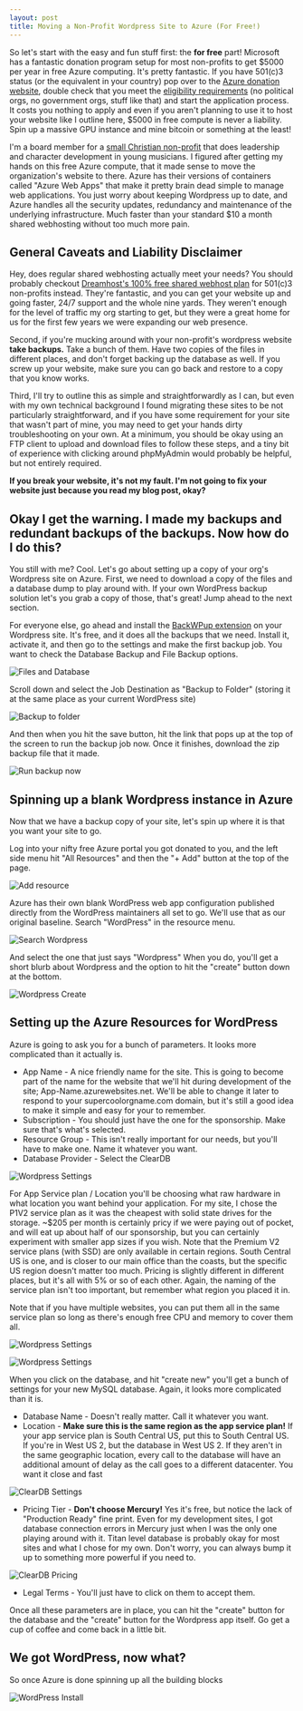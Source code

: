 ```yaml
---
layout: post
title: Moving a Non-Profit Wordpress Site to Azure (For Free!)
---
```


So let's start with the easy and fun stuff first: the **for free** part! Microsoft has a fantastic donation program setup for most non-profits to get $5000 per year in free Azure computing. It's pretty fantastic. If you have 501(c)3 status (or the equivalent in your country) pop over to the [Azure donation website](https://www.microsoft.com/en-us/nonprofits), double check that you meet the [eligibility requirements](https://www.microsoft.com/en-us/nonprofits/eligibility) (no political orgs, no government orgs, stuff like that) and start the application process. It costs you nothing to apply and even if you aren't planning to use it to host your website like I outline here, $5000 in free compute is never a liability. Spin up a massive GPU instance and mine bitcoin or something at the least!

I'm a board member for a [small Christian non-profit](https://ctimusic.org) that does leadership and character development in young musicians. I figured after getting my hands on this free Azure compute, that it made sense to move the organization's website to there. Azure has their versions of containers called "Azure Web Apps" that make it pretty brain dead simple to manage web applications. You just worry about keeping Wordpress up to date, and Azure handles all the security updates, redundancy and maintenance of the underlying infrastructure. Much faster than your standard $10 a month shared webhosting without too much more pain. 

## General Caveats and Liability Disclaimer
Hey, does regular shared webhosting actually meet your needs? You should probably checkout [Dreamhost's 100% free shared webhost plan](https://help.dreamhost.com/hc/en-us/arti,cles/215769478-Non-profit-discount) for 501(c)3 non-profits instead. They're fantastic, and you can get your website up and going faster, 24/7 support and the whole nine yards. They weren't enough for the level of traffic my org starting to get, but they were a great home for us for the first few years we were expanding our web presence.

Second, if you're mucking around with your non-profit's wordpress website **take backups.** Take a bunch of them. Have two copies of the files in different places, and don't forget backing up the database as well. If you screw up your website, make sure you can go back and restore to a copy that you know works.

Third, I'll try to outline this as simple and straightforwardly as I can, but even with my own technical background I found migrating these sites to be not particularly straightforward, and if you have some requirement for your site that wasn't part of mine, you may need to get your hands dirty troubleshooting on your own. At a minimum, you should be okay using an FTP client to upload and download files to follow these steps, and a tiny bit of experience with clicking around phpMyAdmin would probably be helpful, but not entirely required.

**If you break your website, it's not my fault. I'm not going to fix your website just because you read my blog post, okay?**

## Okay I get the warning. I made my backups and redundant backups of the backups. Now how do I do this?

You still with me? Cool. Let's go about setting up a copy of your org's Wordpress site on Azure. First, we need to download a copy of the files and a database dump to play around with. If your own WordPress backup solution let's you grab a copy of those, that's great! Jump ahead to the next section.

For everyone else, go ahead and install the [BackWPup extension](https://wordpress.org/plugins/backwpup/) on your Wordpress site. It's free, and it does all the backups that we need. Install it, activate it, and then go to the settings and make the first backup job. You want to check the Database Backup and File Backup options.
 
![Files and Database](https://blog.benjamin-hering.com/images/azure-wordpress/backwpup-files-database.png)

Scroll down and select the Job Destination as "Backup to Folder" (storing it at the same place as your current WordPress site)

![Backup to folder](https://blog.benjamin-hering.com/images/azure-wordpress/backwpup-to-folder.png)

And then when you hit the save button, hit the link that pops up at the top of the screen to run the backup job now. Once it finishes, download the zip backup file that it made.

![Run backup now](https://blog.benjamin-hering.com/images/azure-wordpress/backwpup-run-now.png)

## Spinning up a blank Wordpress instance in Azure

Now that we have a backup copy of your site, let's spin up where it is that you want your site to go.

Log into your nifty free Azure portal you got donated to you, and the left side menu hit "All Resources" and then the "+ Add" button at the top of the page.

![Add resource](https://blog.benjamin-hering.com/images/azure-wordpress/azure-add-resource.png)

Azure has their own blank WordPress web app configuration published directly from the WordPress maintainers all set to go. We'll use that as our original baseline. Search "WordPress" in the resource menu.

![Search Wordpress](https://blog.benjamin-hering.com/images/azure-wordpress/azure-search-wordpress.png)

And select the one that just says "Wordpress" When you do, you'll get a short blurb about Wordpress and the option to hit the "create" button down at the bottom.

![Wordpress Create](https://blog.benjamin-hering.com/images/azure-wordpress/azure-wordpress-create.png)

## Setting up the Azure Resources for WordPress

Azure is going to ask you for a bunch of parameters. It looks more complicated than it actually is.

* App Name - A nice friendly name for the site. This is going to become part of the name for the website that we'll hit during development of the site; App-Name.azurewebsites.net. We'll be able to change it later to respond to your supercoolorgname.com domain, but it's still a good idea to make it simple and easy for your to remember.
* Subscription - You should just have the one for the sponsorship. Make sure that's what's selected.
* Resource Group - This isn't really important for our needs, but you'll have to make one. Name it whatever you want.
* Database Provider - Select the ClearDB

![Wordpress Settings](https://blog.benjamin-hering.com/images/azure-wordpress/azure-wordpress-creation-parameters.png)

For App Service plan / Location you'll be choosing what raw hardware in what location you want behind your application. For my site, I chose the P1V2 service plan as it was the cheapest with solid state drives for the storage. ~$205 per month is certainly pricy if we were paying out of pocket, and will eat up about half of our sponsorship, but you can certainly experiment with smaller app sizes if you wish. Note that the Premium V2 service plans (with SSD) are only available in certain regions. South Central US is one, and is closer to our main office than the coasts, but the specific US region doesn't matter too much. Pricing is slightly different in different places, but it's all with 5% or so of each other. Again, the naming of the service plan isn't too important, but remember what region you placed it in.

Note that if you have multiple websites, you can put them all in the same service plan so long as there's enough free CPU and memory to cover them all.

![Wordpress Settings](https://blog.benjamin-hering.com/images/azure-wordpress/azure-app-service-plan.png)

![Wordpress Settings](https://blog.benjamin-hering.com/images/azure-wordpress/azure-premium-v2.png)

When you click on the database, and hit "create new" you'll get a bunch of settings for your new MySQL database. Again, it looks more complicated than it is.

* Database Name - Doesn't really matter. Call it whatever you want.
* Location - **Make sure this is the same region as the app service plan!** If your app service plan is South Central US, put this to South Central US. If you're in West US 2, but the database in West US 2. If they aren't in the same geographic location, every call to the database will have an additional amount of delay as the call goes to a different datacenter. You want it close and fast

![ClearDB Settings](https://blog.benjamin-hering.com/images/azure-wordpress/azure-mysql-database-creation.png)

* Pricing Tier - **Don't choose Mercury!** Yes it's free, but notice the lack of "Production Ready" fine print. Even for my development sites, I got database connection errors in Mercury just when I was the only one playing around with it. Titan level database is probably okay for most sites and what I chose for my own. Don't worry, you can always bump it up to something more powerful if you need to.

![ClearDB Pricing](https://blog.benjamin-hering.com/images/azure-wordpress/azure-clear-db-pricing.png)

* Legal Terms - You'll just have to click on them to accept them.

Once all these parameters are in place, you can hit the "create" button for the database and the "create" button for the Wordpress app itself. Go get a cup of coffee and come back in a little bit.

## We got WordPress, now what?

So once Azure is done spinning up all the building blocks

![WordPress Install](https://blog.benjamin-hering.com/images/azure-wordpress/wordpress-install-language.png)